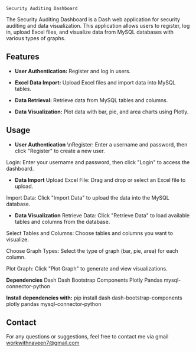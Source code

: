 `Security Auditing Dashboard`


The Security Auditing Dashboard is a Dash web application for security auditing and data visualization. This application allows users to register, log in, upload Excel files, and visualize data from MySQL databases with various types of graphs.


## Features

- **User Authentication:** Register and log in users.
  
- **Excel Data Import:** Upload Excel files and import data into MySQL tables.
  
- **Data Retrieval:** Retrieve data from MySQL tables and columns.
  
- **Data Visualization:** Plot data with bar, pie, and area charts using Plotly.

## Usage

- **User Authentication**
\nRegister: Enter a username and password, then click "Register" to create a new user.

Login: Enter your username and password, then click "Login" to access the dashboard.
- **Data Import**
Upload Excel File: Drag and drop or select an Excel file to upload.

Import Data: Click "Import Data" to upload the data into the MySQL database.
- **Data Visualization**
Retrieve Data: Click "Retrieve Data" to load available tables and columns from the database.

Select Tables and Columns: Choose tables and columns you want to visualize.

Choose Graph Types: Select the type of graph (bar, pie, area) for each column.

Plot Graph: Click "Plot Graph" to generate and view visualizations.


**Dependencies**
Dash
Dash Bootstrap Components
Plotly
Pandas
mysql-connector-python


**Install dependencies with:**
pip install dash dash-bootstrap-components plotly pandas mysql-connector-python


## Contact

For any questions or suggestions, feel free to contact me via gmail
workwithnaveen7@gmail.com

